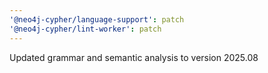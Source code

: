 ```yaml
---
'@neo4j-cypher/language-support': patch
'@neo4j-cypher/lint-worker': patch
---
```


Updated grammar and semantic analysis to version 2025.08
